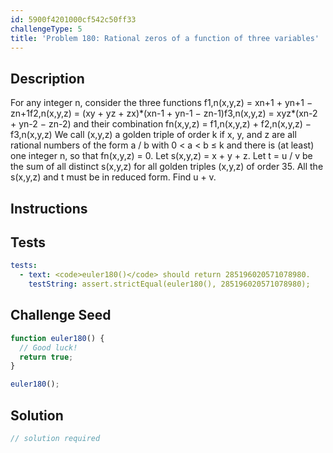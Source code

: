 ```yaml
---
id: 5900f4201000cf542c50ff33
challengeType: 5
title: 'Problem 180: Rational zeros of a function of three variables'
---
```


## Description
<section id='description'>
For any integer n, consider the three functions
f1,n(x,y,z) = xn+1 + yn+1 − zn+1f2,n(x,y,z) = (xy + yz + zx)*(xn-1 + yn-1 − zn-1)f3,n(x,y,z) = xyz*(xn-2 + yn-2 − zn-2)
and their combination
fn(x,y,z) = f1,n(x,y,z) + f2,n(x,y,z) − f3,n(x,y,z)
We call (x,y,z) a golden triple of order k if x, y, and z are all rational numbers of the form a / b with
0 < a < b ≤ k and there is (at least) one integer n, so that fn(x,y,z) = 0.
Let s(x,y,z) = x + y + z.
Let t = u / v be the sum of all distinct s(x,y,z) for all golden triples (x,y,z) of order 35. All the s(x,y,z) and t  must be in reduced form.
Find u + v.
</section>

## Instructions
<section id='instructions'>

</section>

## Tests
<section id='tests'>

```yml
tests:
  - text: <code>euler180()</code> should return 285196020571078980.
    testString: assert.strictEqual(euler180(), 285196020571078980);

```

</section>

## Challenge Seed
<section id='challengeSeed'>

<div id='js-seed'>

```js
function euler180() {
  // Good luck!
  return true;
}

euler180();
```

</div>



</section>

## Solution
<section id='solution'>

```js
// solution required
```

</section>
